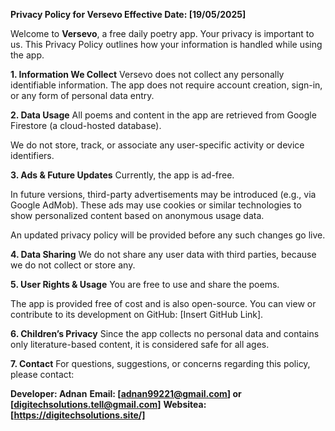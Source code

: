 **Privacy Policy for Versevo
Effective Date: [19/05/2025]**

Welcome to **Versevo**, a free daily poetry app. Your privacy is important to us. This Privacy Policy outlines how your information is handled while using the app.

**1. Information We Collect**
Versevo does not collect any personally identifiable information. The app does not require account creation, sign-in, or any form of personal data entry.

**2. Data Usage**
All poems and content in the app are retrieved from Google Firestore (a cloud-hosted database).

We do not store, track, or associate any user-specific activity or device identifiers.

**3. Ads & Future Updates**
Currently, the app is ad-free.

In future versions, third-party advertisements may be introduced (e.g., via Google AdMob). These ads may use cookies or similar technologies to show personalized content based on anonymous usage data.

An updated privacy policy will be provided before any such changes go live.

**4. Data Sharing**
We do not share any user data with third parties, because we do not collect or store any.

**5. User Rights & Usage**
You are free to use and share the poems.

The app is provided free of cost and is also open-source. You can view or contribute to its development on GitHub: [Insert GitHub Link].

**6. Children’s Privacy**
Since the app collects no personal data and contains only literature-based content, it is considered safe for all ages.

**7. Contact**
For questions, suggestions, or concerns regarding this policy, please contact:

**Developer: Adnan**
**Email: [adnan99221@gmail.com] or [digitechsolutions.tell@gmail.com]**
**Websitea: [https://digitechsolutions.site/]**
